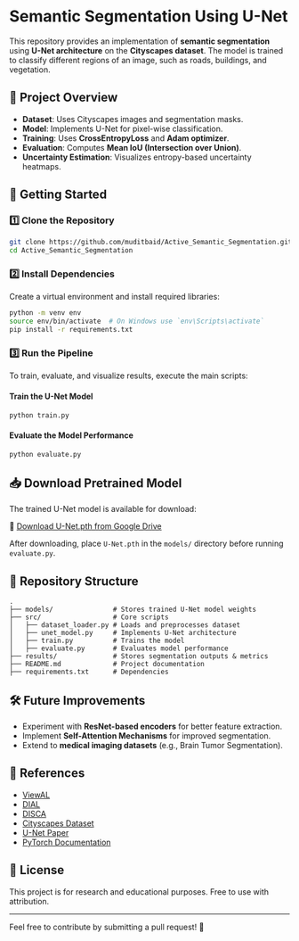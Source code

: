 # Semantic Segmentation Using U-Net

This repository provides an implementation of **semantic segmentation** using **U-Net architecture** on the **Cityscapes dataset**. The model is trained to classify different regions of an image, such as roads, buildings, and vegetation.

## 📌 Project Overview

- **Dataset**: Uses Cityscapes images and segmentation masks.
- **Model**: Implements U-Net for pixel-wise classification.
- **Training**: Uses **CrossEntropyLoss** and **Adam optimizer**.
- **Evaluation**: Computes **Mean IoU (Intersection over Union)**.
- **Uncertainty Estimation**: Visualizes entropy-based uncertainty heatmaps.

## 🚀 Getting Started

### 1️⃣ Clone the Repository

```bash
git clone https://github.com/muditbaid/Active_Semantic_Segmentation.git
cd Active_Semantic_Segmentation
```

### 2️⃣ Install Dependencies

Create a virtual environment and install required libraries:

```bash
python -m venv env
source env/bin/activate  # On Windows use `env\Scripts\activate`
pip install -r requirements.txt
```

### 3️⃣ Run the Pipeline

To train, evaluate, and visualize results, execute the main scripts:

#### **Train the U-Net Model**

```bash
python train.py
```

#### **Evaluate the Model Performance**

```bash
python evaluate.py
```
## 📥 Download Pretrained Model
The trained U-Net model is available for download:

🔗 [Download U-Net.pth from Google Drive](https://drive.google.com/file/d/1vypggddm-axJzBrzWr71ICbsfkMPPKPf/view?usp=sharing)

After downloading, place `U-Net.pth` in the `models/` directory before running `evaluate.py`.

## 📂 Repository Structure

```
.
├── models/               # Stores trained U-Net model weights
├── src/                  # Core scripts
│   ├── dataset_loader.py # Loads and preprocesses dataset
│   ├── unet_model.py     # Implements U-Net architecture
│   ├── train.py          # Trains the model
│   ├── evaluate.py       # Evaluates model performance
├── results/              # Stores segmentation outputs & metrics
├── README.md             # Project documentation
├── requirements.txt      # Dependencies
```

## 🛠️ Future Improvements

- Experiment with **ResNet-based encoders** for better feature extraction.
- Implement **Self-Attention Mechanisms** for improved segmentation.
- Extend to **medical imaging datasets** (e.g., Brain Tumor Segmentation).

## 📌 References
- [ViewAL](https://github.com/nihalsid/ViewAL)
- [DIAL](https://github.com/alteia-ai/DIAL)
- [DISCA](https://github.com/delair-ai/DISCA)
- [Cityscapes Dataset](https://www.cityscapes-dataset.com/)
- [U-Net Paper](https://arxiv.org/abs/1505.04597)
- [PyTorch Documentation](https://pytorch.org/)


## 📝 License

This project is for research and educational purposes. Free to use with attribution.

---

Feel free to contribute by submitting a pull request! 🚀
